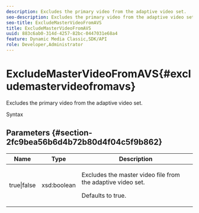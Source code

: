```yaml
---
description: Excludes the primary video from the adaptive video set.
seo-description: Excludes the primary video from the adaptive video set.
seo-title: ExcludeMasterVideoFromAVS
title: ExcludeMasterVideoFromAVS
uuid: 883c6ab0-314d-4257-82bc-0447031e68a4
feature: Dynamic Media Classic,SDK/API
role: Developer,Administrator
---
```


# ExcludeMasterVideoFromAVS{#excludemastervideofromavs}

Excludes the primary video from the adaptive video set.

 Syntax 

## Parameters {#section-2fc9bea56b6d4b72b80d4f04c5f9b862}

<table id="table_04100BB8ABD84EF68B0A7CE3AD946414"> 
 <thead> 
  <tr> 
   <th colname="col1" class="entry"> Name </th> 
   <th colname="col2" class="entry"> Type </th> 
   <th colname="col3" class="entry"> Description </th> 
  </tr> 
 </thead>
 <tbody> 
  <tr> 
   <td colname="col1"> <span class="codeph"> true|false</span> </td> 
   <td colname="col2"> <span class="codeph"> xsd:boolean</span> </td> 
   <td colname="col3"> <p>Excludes the master video file from the adaptive video set. </p> <p>Defaults to true. </p> </td> 
  </tr> 
 </tbody> 
</table>

